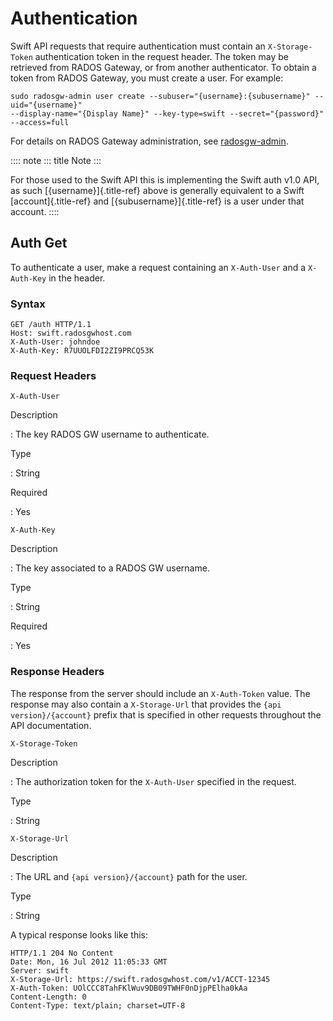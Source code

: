 # Authentication

Swift API requests that require authentication must contain an
`X-Storage-Token` authentication token in the request header. The token
may be retrieved from RADOS Gateway, or from another authenticator. To
obtain a token from RADOS Gateway, you must create a user. For example:

    sudo radosgw-admin user create --subuser="{username}:{subusername}" --uid="{username}" 
    --display-name="{Display Name}" --key-type=swift --secret="{password}" --access=full

For details on RADOS Gateway administration, see
[radosgw-admin](../../../man/8/radosgw-admin/).

:::: note
::: title
Note
:::

For those used to the Swift API this is implementing the Swift auth v1.0
API, as such [{username}]{.title-ref} above is generally equivalent to a
Swift [account]{.title-ref} and [{subusername}]{.title-ref} is a user
under that account.
::::

## Auth Get

To authenticate a user, make a request containing an `X-Auth-User` and a
`X-Auth-Key` in the header.

### Syntax

    GET /auth HTTP/1.1
    Host: swift.radosgwhost.com
    X-Auth-User: johndoe
    X-Auth-Key: R7UUOLFDI2ZI9PRCQ53K

### Request Headers

`X-Auth-User`

Description

:   The key RADOS GW username to authenticate.

Type

:   String

Required

:   Yes

`X-Auth-Key`

Description

:   The key associated to a RADOS GW username.

Type

:   String

Required

:   Yes

### Response Headers

The response from the server should include an `X-Auth-Token` value. The
response may also contain a `X-Storage-Url` that provides the
`{api version}/{account}` prefix that is specified in other requests
throughout the API documentation.

`X-Storage-Token`

Description

:   The authorization token for the `X-Auth-User` specified in the
    request.

Type

:   String

`X-Storage-Url`

Description

:   The URL and `{api version}/{account}` path for the user.

Type

:   String

A typical response looks like this:

    HTTP/1.1 204 No Content
    Date: Mon, 16 Jul 2012 11:05:33 GMT
    Server: swift
    X-Storage-Url: https://swift.radosgwhost.com/v1/ACCT-12345
    X-Auth-Token: UOlCCC8TahFKlWuv9DB09TWHF0nDjpPElha0kAa
    Content-Length: 0
    Content-Type: text/plain; charset=UTF-8
